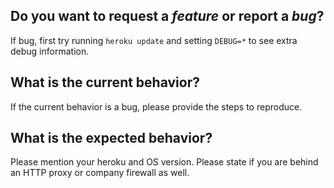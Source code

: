 Do you want to request a *feature* or report a *bug*?
-----------------------------------------------------
If bug, first try running `heroku update` and setting `DEBUG=*` to see extra debug information.

What is the current behavior?
-----------------------------
If the current behavior is a bug, please provide the steps to reproduce.

What is the expected behavior?
------------------------------
Please mention your heroku and OS version. Please state if you are behind an HTTP proxy or company firewall as well.
